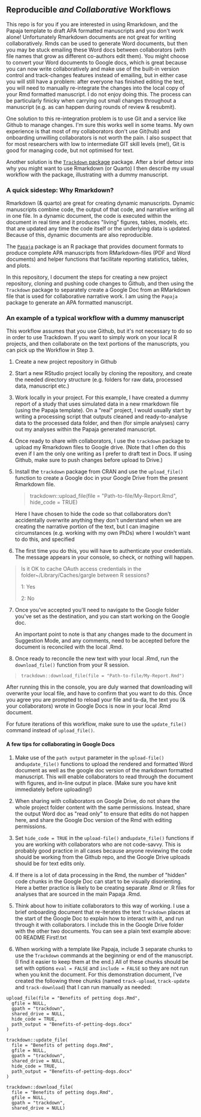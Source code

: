 
## Reproducible *and Collaborative* Workflows

This repo is for you if you are interested in using Rmarkdown, and the Papaja template to draft APA formatted manuscripts and you don't work alone! Unfortunately Rmarkdown documents are not great for writing collaboratively. Rmds can be used to generate Word documents, but then you may be stuck emailing these Word docs between collaborators (with file names that grow as different co-authors edit them). You might choose to convert your Word documents to Google docs, which is great because you can now write collaboratively and make use of the built-in version control and track-changes features instead of emailing, but in either case you will still have a problem: after everyone has finished editing the text, you will need to manually re-integrate the changes into the local copy of your Rmd formatted manuscript. I do not enjoy doing this. The process can be particularly finicky when carrying out small changes throughout a manuscript (e.g. as can happen during rounds of review & resubmit).

One solution to this re-integration problem is to use Git and a service like Github to manage changes. I'm sure this works well in some teams. My own experience is that most of my collaborators don't use Git(hub) and onboarding unwilling collaborators is not worth the pain. I also suspect that for most researchers with low to intermediate GIT skill levels (me!), Git is good for managing code, but not optimised for text.

Another solution is the [`Trackdown` package](https://github.com/ClaudioZandonella/trackdown) package. After a brief detour into why you might want to use Rmarkdown (or Quarto) I then describe my usual workflow with the package, illustrating with a dummy manuscript.

### A quick sidestep: Why Rmarkdown?

Rmarkdown (& quarto) are great for creating dynamic manuscripts. Dynamic manuscripts combine code, the output of that code, and narrative writing all in one file. In a dynamic document, the code is executed within the document in real time and it produces "living" figures, tables, models, etc. that are updated any time the code itself or the underlying data is updated. Because of this, dynamic documents are also reproducible.

The [`Papaja`](https://github.com/crsh/papaja) package is an R package that provides document formats to produce complete APA manuscripts from RMarkdown-files (PDF and Word documents) and helper functions that facilitate reporting statistics, tables, and plots.

In this repository, I document the steps for creating a new project repository, cloning and pushing code changes to Github, and then using the `Trackdown` package to separately create a Google Doc from an RMarkdown file that is used for collaborative narrative work. I am using the `Papaja` package to generate an APA formatted manuscript.

### An example of a typical workflow with a dummy manuscript

This workflow assumes that you use Github, but it's not necessary to do so in order to use Trackdown. If you want to simply work on your local R projects, and then collaborate on the text portions of the manuscripts, you can pick up the Workflow in Step 3.

1.  Create a new project repository in Github

2.  Start a new RStudio project locally by cloning the repository, and create the needed directory structure (e.g. folders for raw data, processed data, manuscript etc.)

3.  Work locally in your project. For this example, I have created a dummy report of a study that uses simulated data in a new rmarkdown file (using the Papaja template). On a "real" project, I would usually start by writing a processing script that outputs cleaned and ready-to-analyse data to the processed data folder, and then (for simple analyses) carry out my analyses within the Papaja generated manuscript.

4.  Once ready to share with collaborators, I use the `trackdown` package to upload my Rmarkdown files to Google drive. (Note that I often do this even if I am the only one writing as I prefer to draft text in Docs. If using Github, make sure to push changes before upload to Drive.)

5.  Install the `trackdown` package from CRAN and use the `upload_file()` function to create a Google doc in your Google Drive from the present Rmarkdown file.

    > trackdown::upload_file(file = "Path-to-file/My-Report.Rmd", hide_code = TRUE)

    Here I have chosen to hide the code so that collaborators don't accidentally overwrite anything they don't understand when we are creating the narrative portion of the text, but I can imagine circumstances (e.g. working with my own PhDs) where I wouldn't want to do this, and specified

6.  The first time you do this, you will have to authenticate your credentials. The message appears in your console, so check, or nothing will happen.

> Is it OK to cache OAuth access credentials in the folder\~/Library/Caches/gargle between R sessions?
>
> 1: Yes
>
> 2: No

7.  Once you've accepted you'll need to navigate to the Google folder you've set as the destination, and you can start working on the Google doc.

    An important point to note is that any changes made to the document in Suggestion Mode, and any comments, need to be accepted before the document is reconciled with the local .Rmd.

8.  Once ready to reconcile the new text with your local .Rmd, run the `download_file()` function from your R session.

> `trackdown::download_file(file = "Path-to-file/My-Report.Rmd")`

After running this in the console, you are duly warned that downloading will overwrite your local file, and have to confirm that you want to do this. Once you agree you are prompted to reload your file and ta-da, the text you (& your collaborators) wrote in Google Docs is now in your local .Rmd document.

For future iterations of this workflow, make sure to use the `update_file()` command instead of `upload_file()`.

#### A few tips for collaborating in Google Docs

1.  Make use of the `path output` parameter in the `upload-file()` and`update_file()` functions to upload the rendered and formatted Word document as well as the google doc version of the markdown formatted manuscript. This will enable collaborators to read through the document with figures, and in-line output in place. (Make sure you have knit immediately before uploading!)

2.  When sharing with collaborators on Google Drive, do not share the whole project folder content with the same permissions. Instead, share the output Word doc as "read only" to ensure that edits do not happen here, and share the Google Doc version of the Rmd with editing permissions.

3.  Set `hide_code = TRUE` in the `upload-file()` and`update_file()` functions if you are working with collaborators who are not code-savvy. This is probably good practice in all cases because anyone reviewing the code should be working from the Github repo, and the Google Drive uploads should be for text edits only.

4.  If there is a lot of data processing in the Rmd, the number of "hidden" code chunks in the Google Doc can start to be visually disorienting. Here a better practice is likely to be creating separate .Rmd or .R files for analyses that are sourced in the main Papaja .Rmd.

5.  Think about how to initiate collaborators to this way of working. I use a brief onboarding document that re-iterates the text `Trackdown` places at the start of the Google Doc to explain how to interact with it, and run through it with collaborators. I include this in the Google Drive folder with the other two documents. You can see a plain text example above: 00 README First!.txt

6.  When working with a template like Papaja, include 3 separate chunks to use the `Trackdown` commands at the beginning or end of the manuscript. (I find it easier to keep them at the end.) All of these chunks should be set with options `eval = FALSE` and `include = FALSE` so they are not run when you knit the document. For this demonstration document, I've created the following three chunks (named `track-upload`, `track-update` and `track-download`) that I can run manually as needed:

```{r track-upload, eval=FALSE,echo=TRUE}
upload_file(file = "Benefits of petting dogs.Rmd",
  gfile = NULL,
  gpath = "trackdown",
  shared_drive = NULL,
  hide_code = TRUE,
  path_output = "Benefits-of-petting-dogs.docx"
)
```

```{r track-update, eval=FALSE, echo=TRUE}
trackdown::update_file(
  file = "Benefits of petting dogs.Rmd",
  gfile = NULL,
  gpath = "trackdown",
  shared_drive = NULL,
  hide_code = TRUE,
  path_output = "Benefits-of-petting-dogs.docx"
)
```

```{r track-down, eval=FALSE, echo=TRUE}
trackdown::download_file(
  file = "Benefits of petting dogs.Rmd",
  gfile = NULL, 
  gpath = "trackdown", 
  shared_drive = NULL)


```
